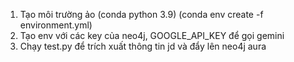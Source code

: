 1. Tạo môi trường ảo (conda python 3.9) (conda env create -f environment.yml)
2. Tạo env với các key của neo4j, GOOGLE_API_KEY để gọi gemini
3. Chạy test.py để trích xuất thông tin jd và đẩy lên neo4j aura